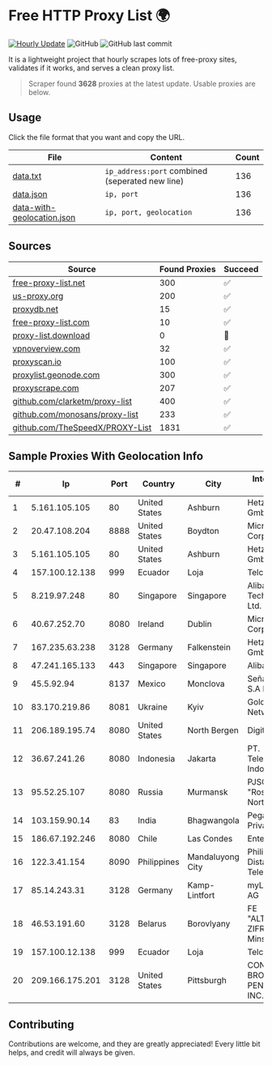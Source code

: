 
# Free HTTP Proxy List 🌍

[![Hourly Update](https://github.com/mertguvencli/http-proxy-list/actions/workflows/main.yml/badge.svg?branch=main)](https://github.com/mertguvencli/http-proxy-list/actions/workflows/main.yml)
![GitHub](https://img.shields.io/github/license/mertguvencli/http-proxy-list)
![GitHub last commit](https://img.shields.io/github/last-commit/mertguvencli/http-proxy-list)

It is a lightweight project that hourly scrapes lots of free-proxy sites, validates if it works, and serves a clean proxy list.


> Scraper found **3628** proxies at the latest update. Usable proxies are below.

## Usage

Click the file format that you want and copy the URL.


|File|Content|Count|
|----|-------|-----|
|[data.txt](https://raw.githubusercontent.com/mertguvencli/http-proxy-list/main/proxy-list/data.txt)|`ip_address:port` combined (seperated new line)|136|
|[data.json](https://raw.githubusercontent.com/mertguvencli/http-proxy-list/main/proxy-list/data.json)|`ip, port`|136|
|[data-with-geolocation.json](https://raw.githubusercontent.com/mertguvencli/http-proxy-list/main/proxy-list/data-with-geolocation.json)|`ip, port, geolocation`|136|

## Sources

|Source|Found Proxies|Succeed|
|------|-------------|-------|
|[free-proxy-list.net](https://free-proxy-list.net)|300|✅|
|[us-proxy.org](https://www.us-proxy.org)|200|✅|
|[proxydb.net](http://proxydb.net)|15|✅|
|[free-proxy-list.com](https://free-proxy-list.com/?page=&port=&type%5B%5D=http&type%5B%5D=https&up_time=0&search=Search)|10|✅|
|[proxy-list.download](https://www.proxy-list.download/HTTP)|0|🚫|
|[vpnoverview.com](https://vpnoverview.com/privacy/anonymous-browsing/free-proxy-servers)|32|✅|
|[proxyscan.io](https://www.proxyscan.io)|100|✅|
|[proxylist.geonode.com](https://proxylist.geonode.com/api/proxy-list?limit=300&page=1&sort_by=lastChecked&sort_type=desc&protocols=http,https)|300|✅|
|[proxyscrape.com](https://api.proxyscrape.com/v2/?request=displayproxies&protocol=http&timeout=10000&country=all&ssl=all&anonymity=all)|207|✅|
|[github.com/clarketm/proxy-list](https://raw.githubusercontent.com/clarketm/proxy-list/master/proxy-list-raw.txt)|400|✅|
|[github.com/monosans/proxy-list](https://raw.githubusercontent.com/monosans/proxy-list/main/proxies/http.txt)|233|✅|
|[github.com/TheSpeedX/PROXY-List](https://raw.githubusercontent.com/TheSpeedX/PROXY-List/master/http.txt)|1831|✅|


## Sample Proxies With Geolocation Info

|#|Ip|Port|Country|City|Internet Service Provider|
|-|--|----|-------|----|-------------------------|
|1|5.161.105.105|80|United States|Ashburn|Hetzner Online GmbH|
|2|20.47.108.204|8888|United States|Boydton|Microsoft Corporation|
|3|5.161.105.105|80|United States|Ashburn|Hetzner Online GmbH|
|4|157.100.12.138|999|Ecuador|Loja|Telconet S.A|
|5|8.219.97.248|80|Singapore|Singapore|Alibaba (US) Technology Co., Ltd.|
|6|40.67.252.70|8080|Ireland|Dublin|Microsoft Corporation|
|7|167.235.63.238|3128|Germany|Falkenstein|Hetzner Online GmbH|
|8|47.241.165.133|443|Singapore|Singapore|Alibaba.com LLC|
|9|45.5.92.94|8137|Mexico|Monclova|Señal Interactiva, S.A De C.V|
|10|83.170.219.86|8081|Ukraine|Kyiv|Golden Telecom Network|
|11|206.189.195.74|8080|United States|North Bergen|DigitalOcean, LLC|
|12|36.67.241.26|8080|Indonesia|Jakarta|PT. Telekomunikasi Indonesia|
|13|95.52.25.107|8080|Russia|Murmansk|PJSC "Rostelecom" North-West region|
|14|103.159.90.14|83|India|Bhagwangola|Pegasuswave Private Limited|
|15|186.67.192.246|8080|Chile|Las Condes|Entel Chile S.A.|
|16|122.3.41.154|8090|Philippines|Mandaluyong City|Philippine Long Distance Telephone Co.|
|17|85.14.243.31|3128|Germany|Kamp-Lintfort|myLoc managed IT AG|
|18|46.53.191.60|3128|Belarus|Borovlyany|FE "ALTERNATIVNAYA ZIFROVAYA SET" Minsk|
|19|157.100.12.138|999|Ecuador|Loja|Telconet S.A|
|20|209.166.175.201|3128|United States|Pittsburgh|CONTINENTAL BROADBAND PENNSYLVANIA, INC.|



## Contributing

Contributions are welcome, and they are greatly appreciated! Every
little bit helps, and credit will always be given.

